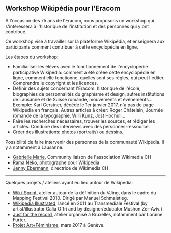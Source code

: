 ## Workshop Wikipédia pour l'Eracom

À l'occasion des 75 ans de l'Eracom, nous proposons un workshop qui s'intéressera à l'historique de l'institution et des personnes qui y ont contribué. 

Ce workshop vise à travailler sur la plateforme Wikipédia, et enseignera aux participants comment contribuer à cette encyclopédie en ligne.

Les étapes du workshop:

* Familiariser les élèves avec le fonctionnement de l'encyclopédie participative Wikipédia: comment a été créée cette encyclopédie en ligne, comment elle fonctionne, quelles sont ses règles, qui peut l'éditer. Comprendre le copyright et les licences.
* Définir des sujets concernant l'Eracom: historique de l'école, biographies de personnalités du graphisme et design, autres institutions de Lausanne et de Suisse romande, mouvements et événements... Exemple: Karl Gerstner, décédé le 1er janvier 2017, n'a pas de page Wikipédia en français. Autres articles à créer: Roger Châtelain, Journée romande de la typographie, Willi Kunz, Jost Hochuli...
* Faire les recherches nécessaires, trouver les sources, et rédiger les articles. Conduire des interviews avec des personnes-ressource.
* Créer des illustrations: photos (portraits) ou dessins.

Possibilité de faire intervenir des personnes de la communauté Wikipédia. Il y a notamment à Lausanne: 

* [Gabrielle Marie](https://fr.wikipedia.org/wiki/Utilisatrice:Gabrielle_Marie_WMCH), Community liaison de l'association Wikimedia CH
* [Rama Neko](https://commons.wikimedia.org/wiki/User:Rama), photographe pour Wikipedia
* [Jenny Ebermann](https://meta.wikimedia.org/wiki/User:Jeeb1207), directrice de Wikimedia CH

***

Quelques projets / ateliers ayant eu lieu autour de Wikipedia:

* [Wiki-Sprint](https://wiki-sprint.ch/), atelier autour de la définition du VJing, dans le cadre du Mapping Festival 2010. Dirigé par Manuel Schmalstieg.
* [Wikipedia Illustrated](http://www.wikipediaillustrated.org/about), lancé en 2011 au Transmediale Festival (by artist/illustrator Galia Offri and by designer/educator Mushon Zer-Aviv.)
* [Just for the record](http://justfortherecord.space/), atelier organisé à Bruxelles, notamment par Loraine Furter.
* [Projet Art+Féminisme](https://fr.wikipedia.org/wiki/Projet:Art%2BF%C3%A9minisme/2017/Gen%C3%A8ve), mars 2017 à Genève.
